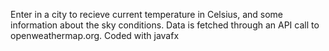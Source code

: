 Enter in a city to recieve current temperature in Celsius, and some information about the sky conditions.
Data is fetched through an API call to openweathermap.org.
Coded with javafx
